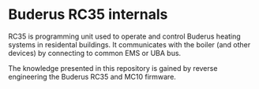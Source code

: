 # Buderus RC35 internals
RC35 is programming unit used to operate and control Buderus heating systems in residental buildings.
It communicates with the boiler (and other devices) by connecting to common EMS or UBA bus.

The knowledge presented in this repository is gained by reverse engineering the Buderus RC35 and MC10 firmware.
